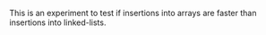 This is an experiment to test if insertions into arrays are faster than insertions into linked-lists.
